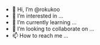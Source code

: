 - 👋 Hi, I’m @rokukoo
- 👀 I’m interested in ...
- 🌱 I’m currently learning ...
- 💞️ I’m looking to collaborate on ...
- 📫 How to reach me ...

<!---
rokukoo/rokukoo is a ✨ special ✨ repository because its `README.md` (this file) appears on your GitHub profile.
You can click the Preview link to take a look at your changes.
--->
